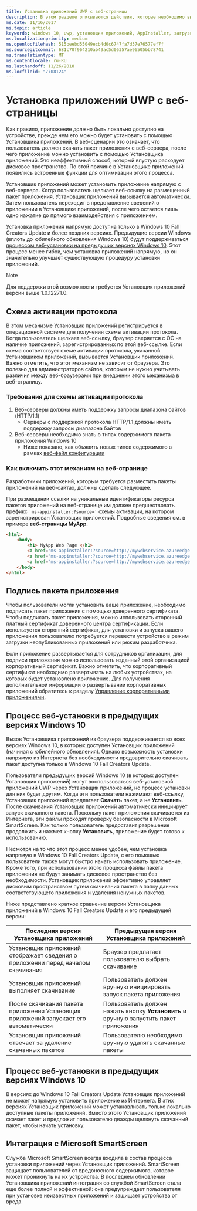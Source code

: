 ```yaml
---
title: Установка приложений UWP с веб-страницы
description: В этом разделе описываются действия, которые необходимо выполнить, чтобы дать пользователям возможность устанавливать приложения напрямую с веб-страницы.
ms.date: 11/16/2017
ms.topic: article
keywords: windows 10, uwp, установщик приложений, AppInstaller, загрузка неопубликованных приложений, связанный набор, дополнительные пакеты
ms.localizationpriority: medium
ms.openlocfilehash: 515beebd55049ecb4d0c6747fa7d37e76577ef7f
ms.sourcegitcommit: 681c70f964210ab49ac5d06357ae96505bb78741
ms.translationtype: MT
ms.contentlocale: ru-RU
ms.lasthandoff: 11/26/2018
ms.locfileid: "7708124"
---
```

# <a name="installing-uwp-apps-from-a-web-page"></a>Установка приложений UWP с веб-страницы

Как правило, приложение должно быть локально доступно на устройстве, прежде чем его можно будет установить с помощью Установщика приложений. В веб-сценарии это означает, что пользователь должен скачать пакет приложения с веб-сервера, после чего приложение можно установить с помощью Установщика приложений. Это неэффективный способ, который впустую расходует дисковое пространство. По этой причине в Установщике приложений появились встроенные функции для оптимизации этого процесса.

Установщик приложений может установить приложение напрямую с веб-сервера. Когда пользователь щелкает веб-ссылку на размещенный пакет приложения, Установщик приложений вызывается автоматически. Затем пользователь переходит в представление сведений о приложении в Установщике приложений, после чего остается лишь одно нажатие до прямого взаимодействия с приложением. 

Установка приложения напрямую доступна только в Windows 10 Fall Creators Update и более поздних версиях. Предыдущие версии Windows (вплоть до юбилейного обновления Windows 10) будут поддерживаться [процессом веб-установки на предыдущих версиях Windows 10](#web-install-experience). Этот процесс менее гибок, чем установка приложений напрямую, но он значительно улучшает существующую процедуру установки приложений.
  
> [!NOTE]
> Для поддержки этой возможности требуется Установщик приложений версии выше 1.0.12271.0.

## <a name="protocol-activation-scheme"></a>Схема активации протокола
В этом механизме Установщик приложений регистрируется в операционной системе для получения схемы активации протокола. Когда пользователь щелкает веб-ссылку, браузер сверяется с ОС на наличие приложений, зарегистрированных по этой веб-ссылке. Если схема соответствует схеме активации протокола, указанной Установщиком приложений, вызывается Установщик приложений. Важно отметить, что этот механизм не зависит от браузера. Это полезно для администраторов сайтов, которым не нужно учитывать различия между веб-браузерами при внедрении этого механизма в веб-страницу. 

### <a name="requirements-for-protocol-activation-scheme"></a>Требования для схемы активации протокола

1. Веб-серверы должны иметь поддержку запросы диапазона байтов (HTTP/1.1)
    - Серверы с поддержкой протокола HTTP/1.1 должны иметь поддержку запросы диапазона байтов 
2. Веб-серверы необходимо знать о типах содержимого пакета приложения Windows 10
    - Ниже показано, как объявить новых типов содержимого в рамках [веб-файл конфигурации](web-install-IIS.md#step-7---configure-the-web-app-for-app-package-mime-types)

### <a name="how-to-enable-this-on-a-webpage"></a>Как включить этот механизм на веб-странице 
Разработчики приложений, которым требуется разместить пакеты приложений на веб-сайтах, должны сделать следующее.

При размещении ссылки на уникальные идентификаторы ресурса пакетов приложений на веб-странице им должен предшествовать префикс `'ms-appinstaller:?source='` схемы активации, на котором зарегистрирован Установщик приложений. Подробные сведения см. в примере **веб-страницы MyApp**. 
``` html
<html>
    <body>
        <h1> MyApp Web Page </h1>
        <a href="ms-appinstaller:?source=http://mywebservice.azureedge.net/HubApp.appx"> Install app package </a>
        <a href="ms-appinstaller:?source=http://mywebservice.azureedge.net/HubAppBundle.appxbundle"> Install app bundle  </a>
        <a href="ms-appinstaller:?source=http://mywebservice.azureedge.net/HubAppSet.appinstaller"> Install related set </a>
    </body>
</html>
```

## <a name="signing-the-app-package"></a>Подпись пакета приложения
Чтобы пользователи могли установить ваше приложение, необходимо подписать пакет приложения с помощью доверенного сертификата. Чтобы подписать пакет приложения, можно использовать сторонний платный сертификат доверенного центра сертификации. Если используется сторонний сертификат, для установки и запуска вашего приложения пользователю потребуется перевести устройство в режим загрузки неопубликованных приложений или режим разработчика.

Если приложение развертывается для сотрудников организации, для подписи приложения можно использовать изданный этой организацией корпоративный сертификат. Важно отметить, что корпоративный сертификат необходимо развертывать на любых устройствах, на которых будет установлено приложение. Для получения дополнительной информации о развертывании корпоративных приложений обратитесь к разделу [Управление корпоративными приложениями](https://docs.microsoft.com/windows/client-management/mdm/enterprise-app-management).

## Процесс веб-установки в предыдущих версиях Windows 10<a name="web-install-experience"></a>

Вызов Установщика приложений из браузера поддерживается во всех версиях Windows 10, в которых доступен Установщик приложений (начиная с юбилейного обновления). Однако возможность установки напрямую из Интернета без необходимости предварительно скачивать пакет доступна только в Windows 10 Fall Creators Update.  

Пользователи предыдущих версий Windows 10 (в которых доступен Установщик приложений) могут воспользоваться веб-установкой приложений UWP через Установщик приложений, но процесс установки для них будет другим. Когда эти пользователи нажимают веб-ссылку, Установщик приложений предлагает **Скачать** пакет, а не **Установить**. После скачивания Установщик приложений автоматически инициирует запуск скачанного пакета. Поскольку пакет приложения скачивается из Интернета, эти файлы проходят проверку безопасности в Microsoft SmartScreen. Как только пользователь предоставит разрешение продолжить и нажмет кнопку **Установить**, приложение будет готово к использованию.

Несмотря на то что этот процесс менее удобен, чем установка напрямую в Windows 10 Fall Creators Update, с его помощью пользователи также могут быстро начать использовать приложение. Кроме того, при использовании этого процесса файлы пакета приложения не будут занимать дисковое пространство без необходимости. Установщик приложений эффективно управляет дисковым пространством путем скачивания пакета в папку данных соответствующего приложения и удаления ненужных пакетов. 

Ниже представлено краткое сравнение версии Установщика приложений в Windows 10 Fall Creators Update и его предыдущей версии:

| Последняя версия Установщика приложений | Предыдущая версия Установщика приложений |
|------------------------------|----------------------------------|
| Установщик приложений отображает сведения о приложении перед началом скачивания | Браузер предлагает пользователю выбрать скачивание  |
| Установщик приложений выполняет скачивание | Пользователь должен вручную инициировать запуск пакета приложения |
| После скачивания пакета приложения Установщик приложений запускает его автоматически | Пользователь должен нажать кнопку **Установить** и вручную запустить пакет приложения |
| Установщик приложений отвечает за удаление скачанных пакетов | Пользователю необходимо вручную удалять скачанные пакеты |

## <a name="web-install-experience-on-previous-versions-of-windows-10"></a>Процесс веб-установки в предыдущих версиях Windows 10
В версиях до Windows 10 Fall Creators Update Установщик приложений не может напрямую установить приложение из Интернета. В этих версиях Установщик приложений может устанавливать только локально доступные пакеты приложений. Вместо этого Установщик приложений скачает пакет и предложит пользователю дважды щелкнуть скачанный пакет, чтобы начать установку.


## <a name="microsoft-smartscreen-integration"></a>Интеграция с Microsoft SmartScreen

Служба Microsoft SmartScreen всегда входила в состав процесса установки приложений через Установщик приложений. SmartScreen защищает пользователей от вредоносного содержимого, которое может проникнуть на их устройства. В последнем обновлении Установщика приложений интеграция со службой SmartScreen стала еще более полной и эффективной: она предупреждает пользователя при установке неизвестных приложений и защищает устройства от вреда. 
